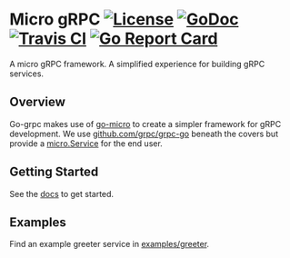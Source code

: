 # Micro gRPC [![License](https://img.shields.io/:license-apache-blue.svg)](https://opensource.org/licenses/Apache-2.0) [![GoDoc](https://godoc.org/github.com/micro/go-grpc?status.svg)](https://godoc.org/github.com/micro/go-grpc) [![Travis CI](https://api.travis-ci.org/micro/go-grpc.svg?branch=master)](https://travis-ci.org/micro/go-grpc) [![Go Report Card](https://goreportcard.com/badge/micro/go-grpc)](https://goreportcard.com/report/github.com/micro/go-grpc)

A micro gRPC framework. A simplified experience for building gRPC services.

## Overview

Go-grpc makes use of [go-micro](https://github.com/micro/go-micro) to create a simpler framework for gRPC development. 
We use [github.com/grpc/grpc-go](https://github.com/grpc/grpc-go) beneath the covers but provide a 
[micro.Service](https://godoc.org/github.com/micro/go-micro#Service) for the end user.

## Getting Started

See the [docs](https://micro.mu/docs/go-grpc.html) to get started.

## Examples

Find an example greeter service in [examples/greeter](https://github.com/micro/go-grpc/tree/master/examples/greeter).
